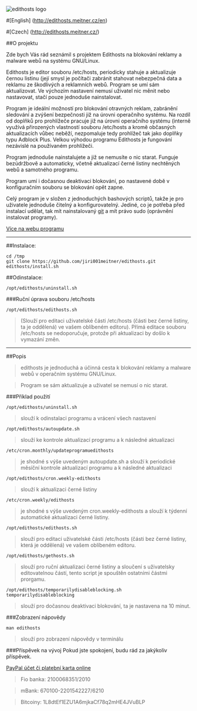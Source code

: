 ![edithosts logo](http://l.meitner.cz/edithosts.logo.png)

#[English]	(http://edithosts.meitner.cz/en)

#[Czech]	(http://edithosts.meitner.cz/)

##O projektu

Zde bych Vás rád seznámil s projektem Edithosts na blokování reklamy a malware webů na systému GNU/Linux.

Edithosts je editor souboru /etc/hosts, periodicky stahuje a aktualizuje černou listinu (její smysl je počítači zabránit stahovat nebezpečná data a reklamu ze škodlivých a reklamních webů. Program se umí sám aktualizovat. Ve výchozím nastavení nemusí uživatel nic měnit nebo nastavovat, stačí pouze jednoduše nainstalovat.

Program je ideální možností pro blokování otravných reklam, zabránění sledování a zvýšení bezpečnosti již na úrovni operačního systému. Na rozdíl od doplňků pro prohlížeče pracuje již na úrovni operačního systému (interně využívá přirozených vlastností souboru /etc/hosts a kromě občasných aktualizacích vůbec neběží, nezpomaluje tedy prohlížeč tak jako doplňky typu Adblock Plus. Velkou výhodou programu Edithosts je fungování nezávislé na používaném prohlížeči.

Program jednoduše nainstalujete a již se nemusíte o nic starat. Funguje bezúdržbově a automaticky, včetně aktualizací černé listiny nechtěných webů a samotného programu.

Program umí i dočasnou deaktivaci blokování, po nastavené době v konfiguračním souboru se blokování opět zapne.

Celý program je v složen z jednoduchých bashových scriptů, takže je pro uživatele jednoduše čitelný a konfigurovatelný. Jediné, co je potřeba před instalací udělat, tak mít nainstalovaný [git](apt://git) a mít právo sudo (oprávnění instalovat programy).

[Více na webu programu](http://edithosts.meitner.cz)

***

##Instalace:

	cd /tmp
	git clone https://github.com/jiri001meitner/edithosts.git
	edithosts/install.sh

##Odinstalace:

	/opt/edithosts/uninstall.sh

###Ruční úprava souboru /etc/hosts

	/opt/edithosts/edithosts.sh

>(Slouží pro editaci uživatelské části /etc/hosts (části bez černé listiny, ta je oddělená) ve vašem oblíbeném editoru). Přímá editace souboru /etc/hosts se nedoporučuje, protože při aktualizaci by došlo k vymazání změn.

***
##Popis

>edithosts je jednoduchá a účinná cesta k blokování reklamy a malware webů v operačním systému GNU/Linux.

>Program se sám aktualizuje a uživatel se nemusí o nic starat.


###Příklad použití

	/opt/edithosts/uninstall.sh
>slouží k odinstalaci programu a vrácení všech nastavení

	/opt/edithosts/autoupdate.sh
>slouží ke kontrole aktualizací programu a k následné aktualizaci

	/etc/cron.monthly/updateprogramuedithosts
>je shodné s výše uvedeným autoupdate.sh a slouží k periodické měsíční kontrole aktualizací programu a k následné aktualizaci

	/opt/edithosts/cron.weekly-edithosts
>slouží k aktualizaci černé listiny

	/etc/cron.weekly/edithosts
>je shodné s výše uvedeným cron.weekly-edithosts a slouží k týdenní automatické aktualizaci černé listiny.

	/opt/edithosts/edithosts.sh
>slouží pro editaci uživatelské části /etc/hosts (části bez černé listiny, která je oddělená) ve vašem oblíbeném editoru.

	/opt/edithosts/gethosts.sh
>slouží pro ruční aktualizaci černé listiny a sloučení s uživatelsky editovatelnou částí, tento script je spouštěn ostatními částmi prorgamu.

	/opt/edithosts/temporarilydisableblocking.sh
	temporarilydisableblocking
>slouží pro dočasnou deaktivaci blokování, ta je nastavena na 10 minut.

###Zobrazení nápovědy

	man edithosts
>slouží pro zobrazení nápovědy v terminálu

###Příspěvek na vývoj
Pokud jste spokojení, budu rád za jakýkoliv příspěvek.

[PayPal účet či platební karta online](http://l.meitner.cz/paypal-edithosts)


>Fio banka: 2100068351/2010

>mBank: 670100-2201542227/6210

>Bitcoiny: 1L8dtEf1EZU1A6mjkaCf78q2mHE4JVuBLP


